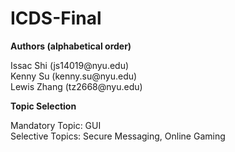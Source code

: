 # ICDS-Final

**Authors (alphabetical order)**
<p>Issac Shi (js14019@nyu.edu)<br>
  Kenny Su (kenny.su@nyu.edu)<br>
  Lewis Zhang (tz2668@nyu.edu)</p>

**Topic Selection**
<p>Mandatory Topic: GUI<br>
  Selective Topics: Secure Messaging, Online Gaming</p>

